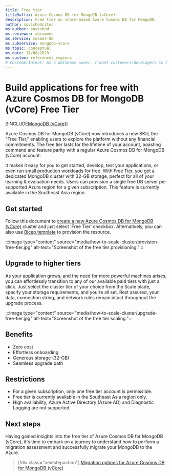 ```yaml
---
title: Free tier
titleSuffix: Azure Cosmos DB for MongoDB (vCore)
description: Free tier on vCore-based Azure Cosmos DB for MongoDB.
author: suvishodcitus
ms.author: suvishod
ms.reviewer: abramees
ms.service: cosmos-db
ms.subservice: mongodb-vcore
ms.topic: conceptual
ms.date: 11/08/2023
ms.custom: references_regions
# CustomerIntent: As a database owner, I want customers/developers to be able to evaluate the service for free.
---
```



# Build applications for free with Azure Cosmos DB for MongoDB (vCore) Free Tier

[!INCLUDE[MongoDB (vCore)](~/reusable-content/ce-skilling/azure/includes/cosmos-db/includes/appliesto-mongodb-vcore.md)]

Azure Cosmos DB for MongoDB (vCore) now introduces a new SKU, the "Free Tier," enabling users to explore the platform without any financial commitments. The free tier lasts for the lifetime of your account, boasting command and feature parity with a regular Azure Cosmos DB for MongoDB (vCore) account.

It makes it easy for you to get started, develop, test your applications, or even run small production workloads for free. With Free Tier, you get a dedicated MongoDB cluster with 32-GB storage, perfect for all of your learning & evaluation needs. Users can provision a single free DB server per supported Azure region for a given subscription. This feature is currently available in the Southeast Asia region.


## Get started

Follow this document to [create a new Azure Cosmos DB for MongoDB (vCore)](quickstart-portal.md) cluster and just select 'Free Tier' checkbox. 
Alternatively, you can also use [Bicep template](quickstart-bicep.md) to provision the resource.

:::image type="content" source="media/how-to-scale-cluster/provision-free-tier.jpg" alt-text="Screenshot of the free tier provisioning.":::

## Upgrade to higher tiers

As your application grows, and the need for more powerful machines arises, you can effortlessly transition to any of our available paid tiers with just a click. Just select the cluster tier of your choice from the Scale blade, 
specify your storage requirements, and you're all set. Rest assured, your data, connection string, and network rules remain intact throughout the upgrade process.

:::image type="content" source="media/how-to-scale-cluster/upgrade-free-tier.jpg" alt-text="Screenshot of the free tier scaling.":::


## Benefits

* Zero cost
* Effortless onboarding
* Generous storage (32-GB)
* Seamless upgrade path


## Restrictions

* For a given subscription, only one free tier account is permissible.
* Free tier is currently available in the Southeast Asia region only.
* High availability, Azure Active Directory (Azure AD) and Diagnostic Logging are not supported.


## Next steps

Having gained insights into the free tier of Azure Cosmos DB for MongoDB (vCore), it's time to embark on a journey to understand how to perform a migration assessment and successfully migrate your MongoDB to the Azure.

> [!div class="nextstepaction"]
> [Migration options for Azure Cosmos DB for MongoDB (vCore)](migration-options.md)
